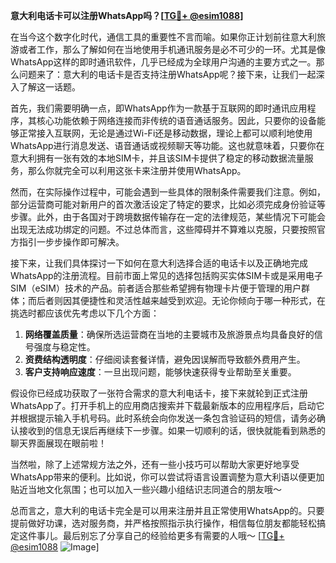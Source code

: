 **意大利电话卡可以注册WhatsApp吗？[[TG💪+ @esim1088](https://t.me/s/esim1088)]**

在当今这个数字化时代，通信工具的重要性不言而喻。如果你正计划前往意大利旅游或者工作，那么了解如何在当地使用手机通讯服务是必不可少的一环。尤其是像WhatsApp这样的即时通讯软件，几乎已经成为全球用户沟通的主要方式之一。那么问题来了：意大利的电话卡是否支持注册WhatsApp呢？接下来，让我们一起深入了解这一话题。

首先，我们需要明确一点，即WhatsApp作为一款基于互联网的即时通讯应用程序，其核心功能依赖于网络连接而非传统的语音通话服务。因此，只要你的设备能够正常接入互联网，无论是通过Wi-Fi还是移动数据，理论上都可以顺利地使用WhatsApp进行消息发送、语音通话或视频聊天等功能。这也就意味着，只要你在意大利拥有一张有效的本地SIM卡，并且该SIM卡提供了稳定的移动数据流量服务，那么你就完全可以利用这张卡来注册并使用WhatsApp。

然而，在实际操作过程中，可能会遇到一些具体的限制条件需要我们注意。例如，部分运营商可能对新用户的首次激活设定了特定的要求，比如必须完成身份验证等步骤。此外，由于各国对于跨境数据传输存在一定的法律规范，某些情况下可能会出现无法成功绑定的问题。不过总体而言，这些障碍并不算难以克服，只要按照官方指引一步步操作即可解决。

接下来，让我们具体探讨一下如何在意大利选择合适的电话卡以及正确地完成WhatsApp的注册流程。目前市面上常见的选择包括购买实体SIM卡或是采用电子SIM（eSIM）技术的产品。前者适合那些希望拥有物理卡片便于管理的用户群体；而后者则因其便捷性和灵活性越来越受到欢迎。无论你倾向于哪一种形式，在挑选时都应该优先考虑以下几个方面：

1. **网络覆盖质量**：确保所选运营商在当地的主要城市及旅游景点均具备良好的信号强度与稳定性。
2. **资费结构透明度**：仔细阅读套餐详情，避免因误解而导致额外费用产生。
3. **客户支持响应速度**：一旦出现问题，能够快速获得专业帮助至关重要。

假设你已经成功获取了一张符合需求的意大利电话卡，接下来就轮到正式注册WhatsApp了。打开手机上的应用商店搜索并下载最新版本的应用程序后，启动它并根据提示输入手机号码。此时系统会向你发送一条包含验证码的短信，请务必确认接收到的信息无误后再继续下一步骤。如果一切顺利的话，很快就能看到熟悉的聊天界面展现在眼前啦！

当然啦，除了上述常规方法之外，还有一些小技巧可以帮助大家更好地享受WhatsApp带来的便利。比如说，你可以尝试将语言设置调整为意大利语以便更加贴近当地文化氛围；也可以加入一些兴趣小组结识志同道合的朋友哦～

总而言之，意大利的电话卡完全是可以用来注册并且正常使用WhatsApp的。只要提前做好功课，选对服务商，并严格按照指示执行操作，相信每位朋友都能轻松搞定这件事儿。最后别忘了分享自己的经验给更多有需要的人哦～ [[TG💪+ @esim1088](https://t.me/s/esim1088) ![Image](https://i.postimg.cc/4NQfJmqS/Snipaste-2025-05-13-00-14-12.png)]